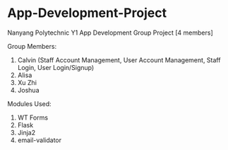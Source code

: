 # App-Development-Project
Nanyang Polytechnic Y1 App Development Group Project [4 members]

Group Members:
 1. Calvin (Staff Account Management, User Account Management, Staff Login, User Login/Signup)
 3. Alisa
 4. Xu Zhi
 5. Joshua

Modules Used:
 1. WT Forms
 2. Flask
 3. Jinja2
 4. email-validator

